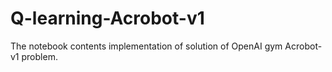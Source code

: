 # Q-learning-Acrobot-v1
The notebook contents implementation of solution of OpenAI gym Acrobot-v1 problem.
